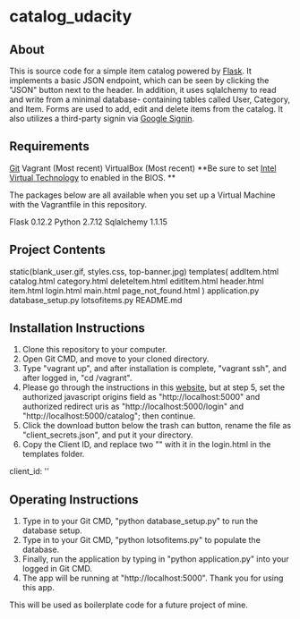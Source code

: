 # catalog_udacity
## About
This is source code for a simple item catalog powered by [Flask](http://flask.pocoo.org/docs/0.12/quickstart/).
It implements a basic JSON endpoint, which can be seen by clicking the "JSON" button next to the header.
In addition, it uses sqlalchemy to read and write from a minimal database- containing tables called 
User, Category, and Item. Forms are used to add, edit and delete items from the catalog. 
It also utilizes a third-party signin via [Google Signin](https://developers.google.com/identity/sign-in/web/devconsole-project).

## Requirements
[Git](https://git-scm.com/)
Vagrant (Most recent)
VirtualBox (Most recent) **Be sure to set [Intel Virtual Technology](http://bce.berkeley.edu/enabling-virtualization-in-your-pc-bios.html) to enabled in the BIOS. **

The packages below are all available when you set up a Virtual Machine with the Vagrantfile in this
repository.

Flask 0.12.2
Python 2.7.12
Sqlalchemy 1.1.15

## Project Contents
static(blank_user.gif, styles.css, top-banner.jpg)
templates(
    addItem.html
    catalog.html
    category.html
    deleteItem.html
    editItem.html
    header.html
    item.html
    login.html
    main.html
    page_not_found.html
)
application.py
database_setup.py
lotsofitems.py
README.md

## Installation Instructions
1. Clone this repository to your computer.
2. Open Git CMD, and move to your cloned directory.
3. Type "vagrant up", and after installation is complete, "vagrant ssh", and after logged in, "cd /vagrant".
4. Please go through the instructions in this [website](https://developers.google.com/identity/sign-in/web/devconsole-project), but at step 5, set the authorized javascript origins field as "http://localhost:5000" and authorized redirect uris as "http://localhost:5000/login" and "http://localhost:5000/catalog"; then continue.
5. Click the download button below the trash can button, rename the file as "client_secrets.json", and put it your directory.
6. Copy the Client ID, and replace two "<YOUR-CLIENT-ID>" with it in the login.html in the templates folder.
<meta name="google-signin-client_id" content="<YOUR-CLIENT-ID>">
client_id: '<YOUR-CLIENT-ID>'

## Operating Instructions
1. Type in to your Git CMD, "python database_setup.py" to run the database setup.
2. Type in to your Git CMD, "python lotsofitems.py" to populate the database.
3. Finally, run the application by typing in "python application.py" into your logged in Git CMD.
4. The app will be running at "http://localhost:5000". Thank you for using this app. 

This will be used as boilerplate code for a future project of mine.
